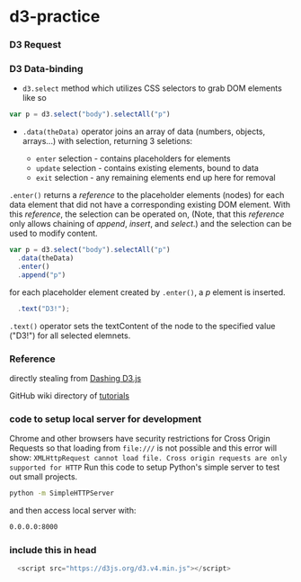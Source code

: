 # d3-practice

### D3 Request

### D3 Data-binding

  - `d3.select` method which utilizes CSS selectors to grab DOM elements like so 
  
  ```js
  var p = d3.select("body").selectAll("p")
  ```
  - `.data(theData)` operator joins an array of data (numbers, objects, arrays...) with selection, returning 3 seletions: 
  
    - `enter` selection - contains placeholders for elements
    - `update` selection - contains existing elements, bound to data
    - `exit` selection - any remaining elements end up here for removal
    
   `.enter()` returns a _reference_ to the placeholder elements (nodes) for each data element that did not have a corresponding existing DOM element. With this _reference_, the selection can be operated on, (Note, that this _reference_ only allows chaining of *append*, *insert*, and *select*.) and the selection can be used to modify content. 
   
  ```js
  var p = d3.select("body").selectAll("p")
    .data(theData)
    .enter()
    .append("p")
  ```
  for each placeholder element created by `.enter()`, a *p* element is inserted.
  
  ```js
    .text("D3!");
  ```
  
  `.text()` operator sets the textContent of the node to the specified value ("D3!") for all selected elemnets. 
  
### Reference
  
  directly stealing from [Dashing D3.js](https://www.dashingd3js.com/binding-data-to-dom-elements)
  
  GitHub wiki directory of [tutorials](https://github.com/d3/d3/wiki/Tutorials)
  
### code to setup local server for development
  
  Chrome and other browsers have security restrictions for Cross Origin Requests so that loading from `file:///` is not possible and this error will show: `XMLHttpRequest cannot load file. Cross origin requests are only supported for HTTP` Run this code to setup Python's simple server to test out small projects. 
  
  ```bash
  python -m SimpleHTTPServer
```
   and then access local server with: 
   
  ```bash
  0.0.0.0:8000
  ```
### include this in head

```js
  <script src="https://d3js.org/d3.v4.min.js"></script>
```
   
